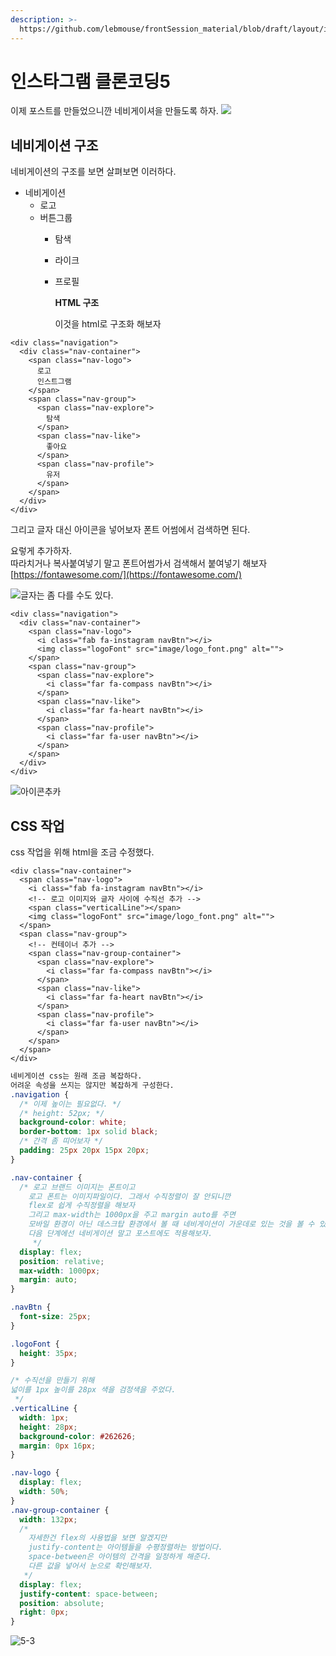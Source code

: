 ```yaml
---
description: >-
  https://github.com/lebmouse/frontSession_material/blob/draft/layout/instagram5.html
---
```


# 인스타그램 클론코딩5

이제 포스트를 만들었으니깐 네비게이셔을 만들도록 하자. ![](.gitbook/assets/insta-1.png)

## 네비게이션 구조

네비게이션의 구조를 보면 살펴보면 이러하다.

* 네비게이션
  * 로고
  * 버튼그룹
    * 탐색
    * 라이크
    * 프로필

      **HTML 구조**

      이것을 html로 구조화 해보자

```markup
<div class="navigation">
  <div class="nav-container">
    <span class="nav-logo">
      로고
      인스트그램
    </span>
    <span class="nav-group">
      <span class="nav-explore">
        탐색
      </span>
      <span class="nav-like">
        좋아요
      </span>
      <span class="nav-profile">
        유저
      </span>
    </span>
  </div>
</div>
```

그리고 글자 대신 아이콘을 넣어보자 폰트 어썸에서 검색하면 된다.

요렇게 추가하자.  
따라치거나 복사붙여넣기 말고 폰트어썸가서 검색해서 붙여넣기 해보자  
[https://fontawesome.com/](https://fontawesome.com/)

![&#xAE00;&#xC790;&#xB294; &#xC880; &#xB2E4;&#xB97C; &#xC218;&#xB3C4; &#xC788;&#xB2E4;.](.gitbook/assets/5-1.png)

```markup
<div class="navigation">
  <div class="nav-container">
    <span class="nav-logo">
      <i class="fab fa-instagram navBtn"></i>
      <img class="logoFont" src="image/logo_font.png" alt="">
    </span>
    <span class="nav-group">
      <span class="nav-explore">
        <i class="far fa-compass navBtn"></i>
      </span>
      <span class="nav-like">
        <i class="far fa-heart navBtn"></i>
      </span>
      <span class="nav-profile">
        <i class="far fa-user navBtn"></i>
      </span>
    </span>
  </div>
</div>
```

![&#xC544;&#xC774;&#xCF58;&#xCD94;&#xCE74;](.gitbook/assets/5-2.png)

## CSS 작업

css 작업을 위해 html을 조금 수정했다.

```markup
<div class="nav-container">
  <span class="nav-logo">
    <i class="fab fa-instagram navBtn"></i>
    <!-- 로고 이미지와 글자 사이에 수직선 추가 -->
    <span class="verticalLine"></span>
    <img class="logoFont" src="image/logo_font.png" alt="">
  </span>
  <span class="nav-group">
    <!-- 컨테이너 추가 -->
    <span class="nav-group-container">
      <span class="nav-explore">
        <i class="far fa-compass navBtn"></i>
      </span>
      <span class="nav-like">
        <i class="far fa-heart navBtn"></i>
      </span>
      <span class="nav-profile">
        <i class="far fa-user navBtn"></i>
      </span>
    </span>
  </span>
</div>
```

```css
네비게이션 css는 원래 조금 복잡하다.
어려운 속성을 쓰지는 않지만 복잡하게 구성한다.
.navigation {
  /* 이제 높이는 필요없다. */
  /* height: 52px; */
  background-color: white;
  border-bottom: 1px solid black;
  /* 간격 좀 띠어보자 */
  padding: 25px 20px 15px 20px;
}

.nav-container {
  /* 로고 브랜드 이미지는 폰트이고
    로고 폰트는 이미지파일이다. 그래서 수직정렬이 잘 안되니깐
    flex로 쉽게 수직정렬을 해보자
    그리고 max-width는 1000px을 주고 margin auto를 주면
    모바일 환경이 아닌 데스크탑 환경에서 볼 때 네비게이션이 가운데로 있는 것을 볼 수 있다.
    다음 단계에선 네비게이션 말고 포스트에도 적용해보자.
     */
  display: flex;
  position: relative;
  max-width: 1000px;
  margin: auto;
}

.navBtn {
  font-size: 25px;
}

.logoFont {
  height: 35px;
}

/* 수직선을 만들기 위해
넓이를 1px 높이를 28px 색을 검정색을 주었다.
 */
.verticalLine {
  width: 1px;
  height: 28px;
  background-color: #262626;
  margin: 0px 16px;
}

.nav-logo {
  display: flex;
  width: 50%;
}
.nav-group-container {
  width: 132px;
  /* 
    자세한건 flex의 사용법을 보면 알겠지만
    justify-content는 아이템들을 수평정렬하는 방법이다.
    space-between은 아이템의 간격을 일정하게 해준다.
    다른 값을 넣어서 눈으로 확인해보자.
   */
  display: flex;
  justify-content: space-between;
  position: absolute;
  right: 0px;
}
```

![5-3](.gitbook/assets/5-3.png)

